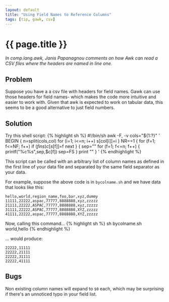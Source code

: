 ```yaml
---
layout: default
title: "Using Field Names to Reference Columns"
tags: [tip, gawk, csv]
---
```


# {{ page.title }}

 *In comp.lang.awk, Janis Papanagnou  comments on how Awk can read a CSV
files where the headers are named in line one.*

## Problem

Suppose you have a a csv file with headers for field names. Gawk can
use those headers for field names- which makes the code more intuitive
and easier to work with. Given that awk is expected to work on tabular
data, this seems to be a good alternative to just field numbers.

## Solution

Try this shell script:
{% highlight sh %}
#!/bin/sh
awk -F, -v cols="${1:?}" '
   BEGIN {
     n=split(cols,col)
     for (i=1; i<=n; i++) s[col[i]]=i
   }
   NR==1 {
     for (f=1; f&lt;=NF; f++)
       if ($f in s) c[s[$f]]=f
     next
   }
   { sep=""
     for (f=1; f&lt;=n; f++) {
       printf("%c%s",sep,$c[f])
       sep=FS
     }
     print ""
   }
'
{% endhighlight %}

This script can be  called  with an arbitrary list of column names as
defined in the first line of your data file and separated by the same
field separator as your data.

For example, suppose the above code is in `bycolname.sh` and we have
data that looks like this:

	hello,world,region_name,foo,bar,xyz,dummy
	11111,22222,aspac,77777,8888888,xyz,zzzzz
	21111,22222,ASPAC,77777,8888888,xyz,zzzzz
	31111,22222,ASPAC,77777,8888888,XYZ,zzzzz
	41111,22222,aspac,77777,8888888,XYZ,zzzzz

Now, calling this command... 
{% highlight sh %}
sh bycolname.sh world,hello
{% endhighlight %}

... would produce:

	22222,11111
	22222,21111
	22222,31111
	22222,41111

## Bugs

Non existing column names will expand to `$0` each, which may be
surprising if there's an unnoticed typo in your field list.
